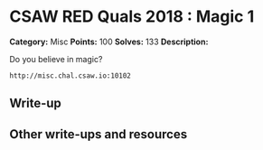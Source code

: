 
# CSAW RED Quals 2018 : Magic 1

**Category:** Misc
**Points:** 100
**Solves:** 133
**Description:**

Do you believe in magic?

 `http://misc.chal.csaw.io:10102`

## Write-up

## Other write-ups and resources


